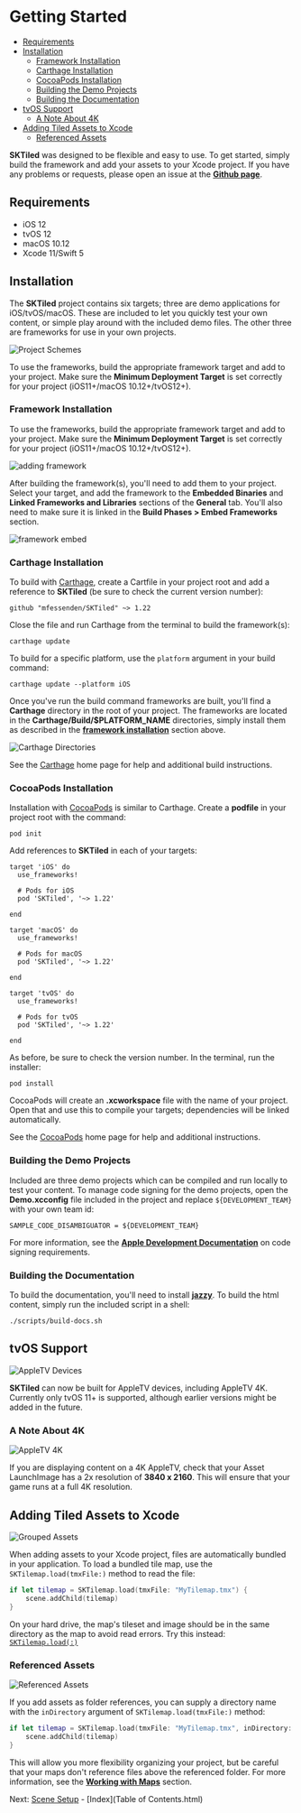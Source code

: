 # Getting Started

- [Requirements](#requirements)
- [Installation](#installation)
    - [Framework Installation](#framework-installation)
    - [Carthage Installation](#carthage-installation)
    - [CocoaPods Installation](#cocoapods-installation)
    - [Building the Demo Projects](#building-the-demo-projects)
    - [Building the Documentation](#building-the-documentation)
- [tvOS Support](#tvos-support)
    - [A Note About 4K](#a-note-about-4k)
- [Adding Tiled Assets to Xcode](#adding-tiled-assets-to-xcode)
    - [Referenced Assets](#referenced-assets)



**SKTiled** was designed to be flexible and easy to use. To get started, simply build the framework and add your assets to your Xcode project. If you have any problems or requests, please open an issue at the [**Github page**](https://github.com/mfessenden/SKTiled/issues).


## Requirements

- iOS 12
- tvOS 12
- macOS 10.12
- Xcode 11/Swift 5


## Installation

The **SKTiled** project contains six targets; three are demo applications for iOS/tvOS/macOS. These are included to let you quickly test your own content, or simple play around with the included demo files. The other three are frameworks for use in your own projects.

![Project Schemes](images/project-schemes.png)

To use the frameworks, build the appropriate framework target and add to your project. Make sure the **Minimum Deployment Target** is set correctly for your project (iOS11+/macOS 10.12+/tvOS12+).

### Framework Installation

To use the frameworks, build the appropriate framework target and add to your project. Make sure the **Minimum Deployment Target** is set correctly for your project (iOS11+/macOS 10.12+/tvOS12+).

![adding framework](images/framework.png)

After building the framework(s), you'll need to add them to your project. Select your target, and add the framework to the **Embedded Binaries** and **Linked Frameworks and Libraries** sections of the **General** tab. You'll also need to make sure it is linked in the **Build Phases > Embed Frameworks** section.


![framework embed](images/links.png)


### Carthage Installation

To build with [Carthage](https://github.com/Carthage/Carthage), create a Cartfile in your project root and add a reference to **SKTiled** (be sure to check the current version number):

    github "mfessenden/SKTiled" ~> 1.22


Close the file and run Carthage from the terminal to build the framework(s):

    carthage update

To build for a specific platform, use the `platform` argument in your build command:

    carthage update --platform iOS

Once you've run the build command frameworks are built, you'll find a **Carthage** directory in the root of your project. The frameworks are located in the **Carthage/Build/$PLATFORM_NAME** directories, simply install them as described in the [**framework installation**](#framework-installation) section above.

![Carthage Directories](images/carthage_directories.png)

See the [Carthage](https://github.com/Carthage/Carthage) home page for help and additional build instructions.

### CocoaPods Installation

Installation with [CocoaPods](https://cocoapods.org) is similar to Carthage. Create a **podfile** in your project root with the command:

    pod init

Add references to **SKTiled** in each of your targets:


    target 'iOS' do
      use_frameworks!

      # Pods for iOS
      pod 'SKTiled', '~> 1.22'

    end

    target 'macOS' do
      use_frameworks!

      # Pods for macOS
      pod 'SKTiled', '~> 1.22'

    end

    target 'tvOS' do
      use_frameworks!

      # Pods for tvOS
      pod 'SKTiled', '~> 1.22'

    end


As before, be sure to check the version number. In the terminal, run the installer:

    pod install


CocoaPods will create an **.xcworkspace** file with the name of your project. Open that and use this to compile your targets; dependencies will be linked automatically.


See the [CocoaPods](https://cocoapods.org) home page for help and additional instructions.


### Building the Demo Projects

Included are three demo projects which can be compiled and run locally to test your content. To manage code signing for the demo projects, open the **Demo.xcconfig** file included in the project and replace `${DEVELOPMENT_TEAM}` with your own team id:

```
SAMPLE_CODE_DISAMBIGUATOR = ${DEVELOPMENT_TEAM}
```

For more information, see the [**Apple Development Documentation**][apple-code-signing-url] on code signing requirements.


### Building the Documentation

To build the documentation, you'll need to install [**jazzy**][jazzy-url]. To build the html content, simply run the included script in a shell:

	./scripts/build-docs.sh


## tvOS Support

![AppleTV Devices](images/appletv-devices.png)

**SKTiled** can now be built for AppleTV devices, including AppleTV 4K. Currently only tvOS 11+ is supported, although earlier versions might be added in the future.

### A Note About 4K

![AppleTV 4K](images/appletv-4k-launch.png)

If you are displaying content on a 4K AppleTV, check that your Asset LaunchImage has a 2x resolution of **3840 x 2160**. This will ensure that your game runs at a full 4K resolution.



## Adding Tiled Assets to Xcode

![Grouped Assets][xcode-assets-group-img]

When adding assets to your Xcode project, files are automatically bundled in your application. To load a bundled tile map, use the `SKTilemap.load(tmxFile:)` method to read the file:


```swift
if let tilemap = SKTilemap.load(tmxFile: "MyTilemap.tmx") {
    scene.addChild(tilemap)
}
```

On your hard drive, the map's tileset and image should be in the same directory as the map to avoid read errors. Try this instead: [`SKTilemap.load(:)`][sktilemap-load-url]


### Referenced Assets


![Referenced Assets][xcode-assets-ref-img]

If you add assets as folder references, you can supply a directory name with the `inDirectory` argument of `SKTilemap.load(tmxFile:)` method:


```swift
if let tilemap = SKTilemap.load(tmxFile: "MyTilemap.tmx", inDirectory: "Tiled") {
    scene.addChild(tilemap)
}
```

This will allow you more flexibility organizing your project, but be careful that your maps don't reference files above the referenced folder. For more information, see the [**Working with Maps**][working-with-maps-url] section.


Next: [Scene Setup](scene-setup.html) - [Index](Table of Contents.html)


<!--- Images --->

[assets-finder-img]:images/assets-finder.png
[xcode-add-assets-img]:images/xcode-add-assets-group.png
[xcode-assets-group-img]:images/xcode-assets-group.png
[xcode-assets-ref-img]:images/xcode-assets-referenced.png
[xcode-add-assets-ref-img]:images/xcode-add-assets-reference.png
[assets-finder-img]:images/assets-finder.png
[zlib-include-img]:images/zlib-include.png

<!--- URLs --->

[swift4-url]:https://github.com/mfessenden/SKTiled/tree/swift4
[xcode8-url]:https://github.com/mfessenden/SKTiled/tree/xcode8

[sktilemap-load-url]:SKTilemap.load(tmxFile:inDirectory:delegate:withTilesets:ignoreProperties:loggingLevel:)
[working-with-maps-url]:working-with-maps.html#loading-a-tilemap
[jazzy-url]:https://github.com/realm/jazzy
[apple-code-signing-url]:https://developer.apple.com/library/archive/documentation/Security/Conceptual/CodeSigningGuide/Procedures/Procedures.html
